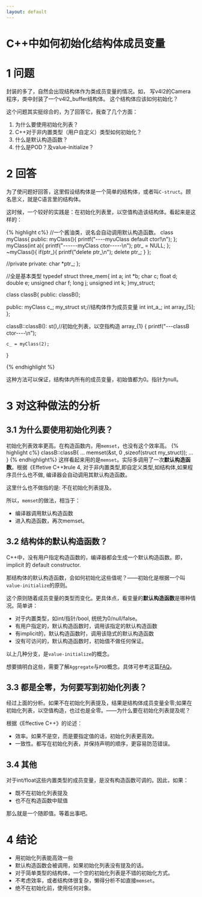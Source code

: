 ```yaml
---
layout: default
---
```


C++中如何初始化结构体成员变量
========================

1 问题
====
封装的多了，自然会出现结构体作为类成员变量的情况。如，
写v4l2的Camera程序，类中封装了一个v4l2_buffer结构体。
这个结构体应该如何初始化？

这个问题其实挺综合的，为了回答它，我查了几个方面：

1. 为什么要使用初始化列表？
2. C++对于非内置类型（用户自定义）类型如何初始化？
3. 什么是默认构造函数？
4. 什么是POD？及value-initialize？

2 回答
====
为了使问题好回答，这里假设结构体是一个简单的结构体，或者叫`C-struct`。顾名思义，就是C语言里的结构体。

这时候，一个较好的实践是：在初始化列表里，以空值构造该结构体。看起来是这样的：

{% highlight c%}
//一个酱油类，说名会自动调用默认构造函数。
class myClass{
public:
	myClass(){
		printf("----myuClass default ctor!\n");
	};
	myClass(int a){
		printf("------myClass ctor-----\n");
		ptr_ = NULL;
	};
	~myClass(){
		if(ptr_){
			printf("delete ptr_\n");
			delete ptr_;
		}
	};

//private
private:
	char *ptr_;
};


//全是基本类型
typedef struct three_mem{
	int a;
	int *b;
	char c;
	float d;
	double e;
	unsigned char f;
	long j;
	unsigned int k;
}my_struct;

class classB{
public:
	classB();

public:
	myClass c_;
	my_struct st;//结构体作为成员变量
	int  int_a_;
	int array_[5];
};

classB::classB():
	st(),//初始化列表，以空指构造
	array_{1}
{
	printf("---classB ctor----\n");
	
	c_ = myClass(2);
}

{% endhighlight %}

这种方法可以保证，结构体内所有的成员变量，初始值都为0。指针为null。

3 对这种做法的分析
==================

3.1 为什么要使用初始化列表？
------------------------
初始化列表效率更高。在构造函数内，用`memset`，也没有这个效率高。
{% highlight c%}
classB::classB{
	...
	memset(&st, 0 ,sizeof(struct my_struct));
	...
}
{% endhighlight%}
这样看起来用的是`memset`。实际多调用了一次**默认构造函数**。根据《Effetive
C++》rule 4, 对于非内置类型,即自定义类型,如结构体,如果程序员什么也不做,
编译器会自动调用其默认构造函数。

这里什么也不做指的是: 不在初始化列表提及。

所以，`memset`的做法，相当于：

- 编译器调用默认构造函数
- 进入构造函数，再次memset。

3.2 结构体的默认构造函数？
---------------------
C++中，没有用户指定构造函数的，编译器都会生成一个默认构造函数。即，
implicit 的 default constructor.

那结构体的默认构造函数，会如何初始化这些值呢？——初始化是根据一个叫`value-initialize`的原则。

这个原则随着成员变量的类型而变化。更具体点，看变量的**默认构造函数**是哪种情况。简单讲：

- 对于内置类型，如int/指针/bool, 统统为0/null/false。
- 有用户指定的，默认构造函数时，调用该指定的默认构造函数
- 有implicit的，默认构造函数时，调用该隐式的默认构造函数
- 没有可访问的，默认构造函数时，初始值不做任何保证。

以上几种分支，是`value-initialize`的概念。

想要搞明白这些，需要了解`Aggregate`与`POD`概念。具体可参考这篇[FAQ][1]。

3.3 都是全零，为何要写到初始化列表？
--------------------------------
经过上面的分析。如果不在初始化列表提及，结果是结构体成员变量全零;如果在
初始化列表，以空值构造，也过也是全零。——为什么要在初始化列表提及呢？

根据《Effective C++》的论述：

- 效率。如果不是空，而是要指定值的话，初始化列表更高效。
- 一致性。都写在初始化列表，并保持声明的顺序，更容易防范错误。

3.4 其他
----
对于int/float这些内置类型的成员变量，是没有构造函数可调的。因此，如果：

- 既不在初始化列表提及
- 也不在构造函数中赋值

那么就是一个随即值。等着出事吧。

4 结论
====

- 用初始化列表能高效一些
- 默认构造函数会被调用，如果初始化列表没有提及的话。
- 对于简单类型的结构体，一个空的初始化列表是不错的初始化方式。
- 不考虑效率，或者结构体很复杂，懒得分析不如直接`memset`。
- 绝不在初始化前，使用任何对象。




[1]: http://stackoverflow.com/questions/4178175/what-are-aggregates-and-pods-and-how-why-are-they-special
